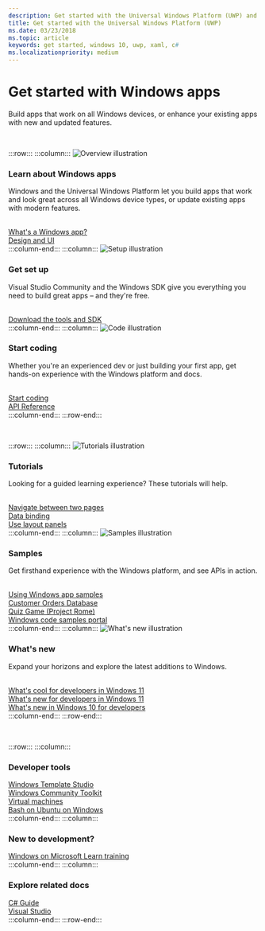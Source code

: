 ```yaml
---
description: Get started with the Universal Windows Platform (UWP) and app development for Windows.
title: Get started with the Universal Windows Platform (UWP)
ms.date: 03/23/2018
ms.topic: article
keywords: get started, windows 10, uwp, xaml, c#
ms.localizationpriority: medium
---
```


# Get started with Windows apps

Build apps that work on all Windows devices, or enhance your existing apps with new and updated features.

<br/>

:::row:::
    :::column:::
        <img src="/media/illustrations/biztalk-developer-documentation-1.svg" alt="Overview illustration" />
        <h3>Learn about Windows apps</h3>
        <p>Windows and the Universal Windows Platform let you build apps that work and look great across all Windows device types, or update existing apps with modern features.</p>
        <br>
        <a href="/windows/uwp/get-started/universal-application-platform-guide">What's a Windows app?</a><br/>
        <a href="/windows/uwp/design/">Design and UI</a><br/>
    :::column-end:::
    :::column:::
        <img src="/media/illustrations/biztalk-host-integration-install-configure.svg" alt="Setup illustration" />
        <h3>Get set up</h3>
        <p>Visual Studio Community and the Windows SDK give you everything you need to build great apps – and they're free.</p>
        <br>
        <a href="/windows/apps/get-started/get-set-up">Download the tools and SDK</a><br/>
    :::column-end:::
    :::column:::
        <img src="/media/illustrations/team-services-dev-ops-test.svg" alt="Code illustration" />
        <h3>Start coding</h3>
        <p>Whether you're an experienced dev or just building your first app, get hands-on experience with the Windows platform and docs.</p>
        <br>
        <a href="/windows/uwp/get-started/create-uwp-apps">Start coding</a><br/>
        <a href="/uwp/">API Reference</a><br/>
    :::column-end:::
:::row-end:::

<br/>

:::row:::
    :::column:::
        <img src="/media/illustrations/biztalk-get-started-get-started.svg" alt="Tutorials illustration" />
        <h3>Tutorials</h3>
        <p>Looking for a guided learning experience? These tutorials will help.</p>
        <br>
        <a href="/windows/apps/design/basics/navigate-between-two-pages">Navigate between two pages</a><br/>
        <a href="/windows/uwp/data-binding/xaml-basics-data-binding">Data binding</a><br/>
        <a href="/windows/apps/design/layout/grid-tutorial">Use layout panels</a><br/>
    :::column-end:::
    :::column:::
        <img src="/media/illustrations/biztalk-get-started-scenarios.svg" alt="Samples illustration" />
        <h3>Samples</h3>
        <p>Get firsthand experience with the Windows platform, and see APIs in action.</p>
        <br>
        <a href="/windows/uwp/get-started/get-uwp-app-samples">Using Windows app samples</a><br/>
        <a href="//github.com/Microsoft/Windows-appsample-customers-orders-database">Customer Orders Database</a><br/>
        <a href="//github.com/Microsoft/Windows-appsample-remote-system-sessions">Quiz Game (Project Rome)</a><br/>
        <a href="//developer.microsoft.com/windows/samples">Windows code samples portal</a><br/>
    :::column-end:::
    :::column:::
        <img src="/media/illustrations/ms365enterprise-partner-news-2.svg" alt="What's new illustration" />
        <h3>What's new</h3>
        <p>Expand your horizons and explore the latest additions to Windows.</p>
        <br>
        <a href="https://developer.microsoft.com/windows/windows-for-developers/">What's cool for developers in Windows 11</a><br/>
        <a href="/windows/apps/whats-new/windows-11-build-22000">What's new for developers in Windows 11</a><br/>
        <a href="/windows/uwp/whats-new/windows-10-version-latest">What's new in Windows 10 for developers</a><br/>
    :::column-end:::
:::row-end:::

<br/>

:::row:::
    :::column:::
        <h3>Developer tools</h3>
        <a href="https://github.com/Microsoft/WindowsTemplateStudio/">Windows Template Studio</a><br/>
        <a href="/windows/uwpcommunitytoolkit/">Windows Community Toolkit</a><br/>
        <a href="//developer.microsoft.com/windows/downloads/virtual-machines">Virtual machines</a><br/>
        <a href="/windows/wsl/about">Bash on Ubuntu on Windows</a><br/>
    :::column-end:::
    :::column:::
        <h3>New to development?</h3>
        <a href="/training/browse/?products=windows&resource_type=module">Windows on Microsoft Learn training</a><br/>
    :::column-end:::
    :::column:::
        <h3>Explore related docs</h3>
        <a href="/dotnet/csharp/">C# Guide</a><br/>
        <a href="/visualstudio/ide/">Visual Studio</a><br/>
    :::column-end:::
:::row-end:::
